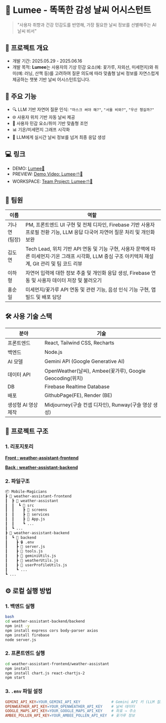 # 🔮 Lumee - 똑똑한 감성 날씨 어시스턴트

> "사용자 취향과 건강 민감도를 반영해, 가장 필요한 날씨 정보를 선별해주는 AI 날씨 비서"


## 📌 프로젝트 개요

- 개발 기간: 2025.05.29 - 2025.06.16
- 개발 목적: **Lumee**는 사용자의 기상 민감 요소(예: 꽃가루, 자외선, 미세먼지)와 취미(예: 러닝, 산책 등)를 고려하여 질문 의도에 따라 맞춤형 날씨 정보를 자연스럽게 제공하는 챗봇 기반 날씨 어시스턴트입니다.



## 🚀 주요 기능

- 🔍 LLM 기반 자연어 질문 인식: `"마스크 써야 해?"`, `"서울 비와?"`, `"우산 챙길까?"`
- 🌐 사용자 위치 기반 자동 날씨 제공
- 🎯 사용자 민감 요소/취미 기반 맞춤형 조언
- 📊 기온/미세먼지 그래프 시각화
- 🧠 LLM에게 실시간 날씨 정보를 넘겨 최종 응답 생성



## 💻 링크

- DEMO: [Lumee🔮](https://hongsoonil.github.io/weather-assistant-frontend/)
- PREVIEW: [Demo Video: Lumee⛅🔮](https://youtu.be/PBAn7sUd3rI?feature=shared)
- WORKSPACE: [Team Project: Lumee⛅🔮](https://www.notion.so/Team-Project-Lumee-202d2eacfdb280779c36f2f214d1584e?pvs=21)



## 👥 팀원

| 이름 | 역할 |
| --- | --- |
| 기나연　<br/> (팀장) | PM, 프론트엔드 UI 구현 및 전체 디자인, Firebase 기반 사용자 프로필 전환 기능, LLM 응답 다국어 자연어 질문 처리 및 개인화 보완 |
| 김도연 | Tech Lead, 위치 기반 API 연동 및 기능 구현, 사용자 문맥에 따른 미세먼지·기온 그래프 시각화, LLM 중심 구조 아키텍처 재설계, Git 관리 및 팀 코드 리뷰|
| 이하형 | 자연어 입력에 대한 정보 추출 및 개인화 응답 생성, Firebase 연동 및 사용자 데이터 저장 및 불러오기 |
| 홍순일 | 미세먼지/꽃가루 API 연동 및 관련 기능, 음성 인식 기능 구현, 앱 빌드 및 배포 담당 |



## 🛠️ 사용 기술 스택

| 분야 | 기술 |
| --- | --- |
| 프론트엔드 | React, Tailwind CSS, Recharts |
| 백엔드 | Node.js |
| AI 모델 | Gemini API (Google Generative AI) |
| 데이터 API | OpenWeather(날씨), Ambee(꽃가루), Google Geocoding(위치) |
| DB | Firebase Realtime Database |
| 배포 | GithubPage(FE), Render (BE) |
| 생성형 AI 영상 제작 | Midjourney(구슬 컨셉 디자인), Runway(구슬 영상 생성) |



## 📂 프로젝트 구조

### 1. 리포지토리

[**Front : weather-assistant-frontend**](https://github.com/havetodo-yeon/weather-assistant-frontend.git)

[**Back : weather-assistant-backend**](https://github.com/havetodo-yeon/weather-assistant-backend.git)

### 2. 파일구조

```markdown
📦 Mobile-Magicians
┣ 📂 weather-assistant-frontend
┃  ┣ 📂 weather-assistant
┃  ┃  ┗ 📂 src
┃  ┃    ┣ 📂 screens
┃  ┃    ┣ 📂 services
┃  ┃    ┣ 📜 App.js
┃  ┃    ┗ ...
┃  ┗ ...
┣ 📂 weather-assistant-backend
┃  ┗ 📂 backend
┃    ┣ 🔒 .env
┃    ┣ 📜 server.js
┃    ┣ 📜 tools.js
┃    ┣ 📜 geminiUtils.js
┃    ┣ 📜 weatherUtils.js
┃    ┣ 📜 userProfileUtils.js
┃    ┗ ...
┗ ...
```



## ⚙️ 로컬 실행 방법

### 1. 백엔드 실행

```bash
bash
cd weather-assistant-backend/backend
npm init -y
npm install express cors body-parser axios
npm install firebase
node server.js
```

### 2. 프론트엔드 실행

```bash
cd weather-assistant-frontend/weather-assistant
npm install
npm install chart.js react-chartjs-2
npm start
```

### 3. `.env` 파일 설정

```makefile
GEMINI_API_KEY=YOUR_GEMINI_API_KEY              # Gemini API 키 (LLM 질문 응답)
OPENWEATHER_API_KEY=YOUR_OPENWEATHER_API_KEY    # 날씨 데이터
GOOGLE_MAPS_API_KEY=YOUR_GOOGLE_MAPS_API_KEY    # 좌표 → 주소
AMBEE_POLLEN_API_KEY=YOUR_AMBEE_POLLEN_API_KEY  # 꽃가루 정보
```
